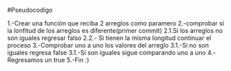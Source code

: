 #Pseudocodigo

1.-Crear una función que reciba 2 arreglos como paramero
2.-comprobar si la lonfitud de los arreglos es diferente(primer commit)
   2.1.Si los arreglos no son iguales regresar falso
   2.2.- Si tienen la misma longitud continuar el proceso
3.-Comprobar uno a uno los valores del arreglo
   3.1.-Si no son iguales regresa false
   3.1.-Si son iguales sigue comparando uno a uno
4.-Regresamos un true
5.-Fin  :)
